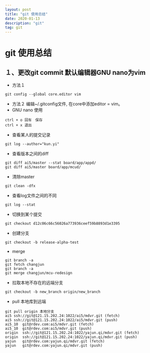 ```yaml
---
layout: post
title: "git 使用总结"
date: 2020-01-13 
description: "git"
tag: git
---
```

# git 使用总结  

## １、更改git commit 默认编辑器GNU nano为vim  
* 方法１
```
git config --global core.editor vim
```
* 方法２
编辑~/.gitconfig文件, 在core中添加editor = vim。
* GNU nano 使用
```
ctrl + o 回车　保存
ctrl + x 退出
```
* 查看某人的提交记录
````
git log --author="kun.yi"
````
* 查看版本之间的diff
````
git diff ai5/master --stat board/app/appd/
git diff ai5/master board/app/mcud/
````
* 清除master
````
git clean -dfx
````
* 查看log文件之间的不同
````
git log --stat
````
* 切换到某个提交
````
git checkout d12c06c66c56026a773936ceef59b8893d1e3395
````
* 创建分支
```
git checkout -b release-alpha-test
```
* merge
```
git branch -a
git fetch changjun
git branch -a
git merge changjun/mcu-redesign
```
* 拉取本地不存在的远端分支
```
git checkout -b new_branch origin/new_branch
```
* pull 本地库到远端
```
git pull origin 本地分支
ai5	ssh://git@121.15.202.24:1022/ai5/mdvr.git (fetch)
ai5	ssh://git@121.15.202.24:1022/ai5/mdvr.git (push)
ai5_10	git@rdev.com:ai5/mdvr.git (fetch)
ai5_10	git@rdev.com:ai5/mdvr.git (push)
origin	ssh://git@121.15.202.24:1022/yajun.qi/mdvr.git (fetch)
origin	ssh://git@121.15.202.24:1022/yajun.qi/mdvr.git (push)
yajun	git@rdev.com:yajun.qi/mdvr.git (fetch)
yajun	git@rdev.com:yajun.qi/mdvr.git (push)
```